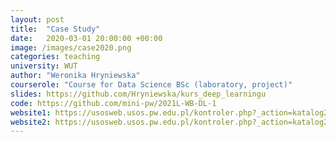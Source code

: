 ```yaml
---
layout: post
title:  "Case Study"
date:   2020-03-01 20:00:00 +00:00
image: /images/case2020.png
categories: teaching
university: WUT
author: "Weronika Hryniewska"
courserole: "Course for Data Science BSc (laboratory, project)"
slides: https://github.com/Hryniewska/kurs_deep_learningu
code: https://github.com/mini-pw/2021L-WB-DL-1
website1: https://usosweb.usos.pw.edu.pl/kontroler.php?_action=katalog2/przedmioty/pokazPrzedmiot&kod=1120-DS000-ISP-0241
website2: https://usosweb.usos.pw.edu.pl/kontroler.php?_action=katalog2/przedmioty/pokazPrzedmiot&kod=1120-DS000-ISP-0363
---
```

